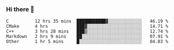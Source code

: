 ### Hi there 👋

<!--
**WShiBin/WShiBin** is a ✨ _special_ ✨ repository because its `README.md` (this file) appears on your GitHub profile.

Here are some ideas to get you started:

- 🔭 I’m currently working on ...
- 🌱 I’m currently learning ...
- 👯 I’m looking to collaborate on ...
- 🤔 I’m looking for help with ...
- 💬 Ask me about ...
- 📫 How to reach me: ...
- 😄 Pronouns: ...
- ⚡ Fun fact: ...
-->

<!--START_SECTION:waka-->
```text
C          12 hrs 35 mins  ███████████▓░░░░░░░░░░░░░   46.19 % 
CMake      4 hrs           ███▓░░░░░░░░░░░░░░░░░░░░░   14.71 % 
C++        3 hrs 28 mins   ███▒░░░░░░░░░░░░░░░░░░░░░   12.74 % 
Markdown   2 hrs 9 mins    ██░░░░░░░░░░░░░░░░░░░░░░░   07.91 % 
Other      1 hr 5 mins     █░░░░░░░░░░░░░░░░░░░░░░░░   04.03 % 
```
<!--END_SECTION:waka-->
